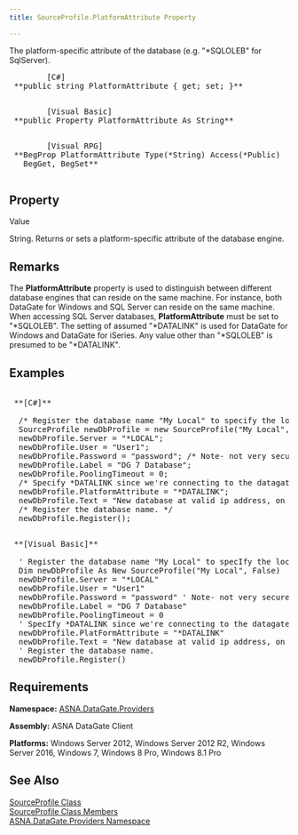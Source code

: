 ```yaml
---
title: SourceProfile.PlatformAttribute Property

---
```


The platform-specific attribute of the database (e.g. "*SQLOLEB" for SqlServer). 
<pre class="prettyprint">
        <span class="lang">[C#]</span>
 **public string PlatformAttribute { get; set; }** 
      </pre>
<pre class="prettyprint">
        <span class="lang">[Visual Basic] </span>
 **public Property PlatformAttribute As String** 
      </pre>
<pre class="prettyprint">
        <span class="lang">[Visual RPG]</span>
 **BegProp PlatformAttribute Type(*String) Access(*Public)<br />   BegGet, BegSet** 
      </pre>

## Property
 Value

String. Returns or sets a platform-specific attribute of the database engine.
## Remarks

The **PlatformAttribute** property is used to distinguish between different database engines that can reside on the same machine. For instance, both DataGate for Windows and SQL Server can reside on the same machine. When accessing SQL Server databases, **PlatformAttribute** must be set to "*SQLOLEB". The setting of assumed "*DATALINK" is used for DataGate for Windows and DataGate for iSeries. Any value other than "*SQLOLEB" is presumed to be "*DATALINK". 
## Examples

<pre class="prettyprint">
        <span class="lang">
 **[C#]** 
        </span>
  /* Register the database name "My Local" to specify the local database. */
  SourceProfile newDbProfile = new SourceProfile("My Local", false);
  newDbProfile.Server = "*LOCAL";
  newDbProfile.User = "User1";
  newDbProfile.Password = "password"; /* Note- not very secure. */
  newDbProfile.Label = "DG 7 Database";
  newDbProfile.PoolingTimeout = 0;
  /* Specify *DATALINK since we're connecting to the datagate engine. */
  newDbProfile.PlatformAttribute = "*DATALINK";
  newDbProfile.Text = "New database at valid ip address, on port 5047.";
  /* Register the database name. */
  newDbProfile.Register();</pre>
<pre class="prettyprint">
        <span class="lang">
 **[Visual Basic]** 
        </span>
  ' Register the database name "My Local" to specIfy the local database. 
  Dim newDbProfile As New SourceProfile("My Local", False)
  newDbProfile.Server = "*LOCAL"
  newDbProfile.User = "User1"
  newDbProfile.Password = "password" ' Note- not very secure. 
  newDbProfile.Label = "DG 7 Database"
  newDbProfile.PoolingTimeout = 0
  ' SpecIfy *DATALINK since we're connecting to the datagate engine. 
  newDbProfile.PlatFormAttribute = "*DATALINK"
  newDbProfile.Text = "New database at valid ip address, on port 5047."
  ' Register the database name. 
  newDbProfile.Register()</pre>

## Requirements

**Namespace:** [ASNA.DataGate.Providers](datagate-client-namespace.html) 

**Assembly:** ASNA DataGate Client

<span> **Platforms:** Windows Server 2012, Windows Server 2012 R2, Windows Server 2016, Windows 7, Windows 8 Pro, Windows 8.1 Pro </span> 
## See Also


[SourceProfile Class](source-profile-class.html)
      <br />
[SourceProfile Class Members](source-profile-members.html)
      <br />
[ASNA.DataGate.Providers Namespace](datagate-client-namespace.html)

